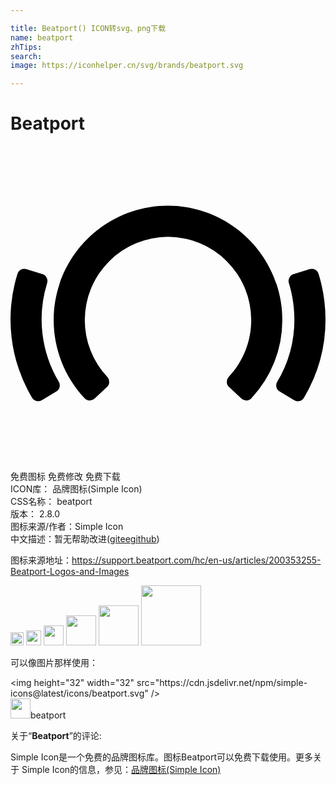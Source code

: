 ```yaml
---

title: Beatport() ICON转svg、png下载
name: beatport
zhTips: 
search: 
image: https://iconhelper.cn/svg/brands/beatport.svg

---
```


# Beatport  <small style="font-size: 60%;font-weight: 100"></small>

<div id="svg" class="svg-wrap">
<svg role="img" xmlns="http://www.w3.org/2000/svg" viewBox="0 0 24 24"><title>Beatport icon</title><path d="M3.681 17.97a9.293 9.293 0 01-.888-7.527v-.001a.54.54 0 00-.354-.675l-1.232-.383a.54.54 0 00-.673.35l-.002-.001a11.66 11.66 0 001.115 9.453h.002a.54.54 0 00.738.182l1.105-.663a.54.54 0 00.189-.735zM24 13.22c0-1.187-.178-2.357-.53-3.48h.001l-.001-.003-.001-.004a.54.54 0 00-.674-.349l-1.23.383a.54.54 0 00-.356.674l-.001.001c.279.896.422 1.83.422 2.778a9.25 9.25 0 01-1.31 4.75.54.54 0 00.188.738l1.106.663a.54.54 0 00.74-.185A11.624 11.624 0 0024 13.22m-3.29.042c0-4.803-3.907-8.71-8.71-8.71-4.802 0-8.71 3.907-8.71 8.71 0 2.222.839 4.338 2.362 5.96a.54.54 0 00.763.022l.938-.884a.54.54 0 00.025-.76l.001-.001a6.317 6.317 0 01-1.718-4.337 6.346 6.346 0 016.34-6.34 6.347 6.347 0 016.339 6.34c0 1.616-.61 3.157-1.719 4.337l.002.002a.54.54 0 00.026.76l.94.883a.54.54 0 00.762-.023h-.001a8.676 8.676 0 002.36-5.96Z"/></svg>
</div>
<detail full-name='beatport'></detail>

<div class="detail-page">
<p>
<span><span class="badge-success badge">免费图标</span> <span class="badge-success badge">免费修改</span>  <span class="badge-success badge">免费下载</span> </span>
<br/>
<span>
ICON库：
<span class="badge-secondary badge">品牌图标(Simple Icon)</span> 
</span>
<br/>
<span>
CSS名称：
<span class="badge-secondary badge">beatport</span> 
</span>

<br/>
<span>
版本：
<span class="badge-secondary badge">2.8.0</span> 
</span>
<br/>
<span>图标来源/作者：<span class="badge-light badge">Simple Icon</span></span> 
<br/>
<span class="zh-detail">中文描述：暂无<span class="help-link"><span>帮助改进</span>(<a href="https://gitee.com/liuwave/icon-helper/edit/master/json/brands/beatport.json" target="_blank" rel="noopener noreferrer">gitee</a><a href="https://github.com/liuwave/icon-helper/edit/master/json/brands/beatport.json" target="_blank" rel="noopener noreferrer">github</a></span>)</span><br/>
</p>
</div><div class="description description alert alert-light"><p>图标来源地址：<a href="https://support.beatport.com/hc/en-us/articles/200353255-Beatport-Logos-and-Images" target="_blank" rel="noopener noreferrer">https://support.beatport.com/hc/en-us/articles/200353255-Beatport-Logos-and-Images</a></p></div>
<div class="alert alert-dark">
<img height="21" width="21" src="https://cdn.jsdelivr.net/npm/simple-icons@latest/icons/beatport.svg" />
<img height="24" width="24" src="https://cdn.jsdelivr.net/npm/simple-icons@latest/icons/beatport.svg" />
<img height="32" width="32" src="https://cdn.jsdelivr.net/npm/simple-icons@latest/icons/beatport.svg" />
<img height="48" width="48" src="https://cdn.jsdelivr.net/npm/simple-icons@latest/icons/beatport.svg" />
<img height="64" width="64" src="https://cdn.jsdelivr.net/npm/simple-icons@latest/icons/beatport.svg" />
<img height="96" width="96" src="https://cdn.jsdelivr.net/npm/simple-icons@latest/icons/beatport.svg" />

</div>
<div>
  <p>可以像图片那样使用：    
  </p>
  <div class="alert alert-primary" style="font-size: 14px">
    &lt;img height="32" width="32" src="https://cdn.jsdelivr.net/npm/simple-icons@latest/icons/beatport.svg" /&gt;
    <copy-btn content='<img height="32" width="32" src="https://cdn.jsdelivr.net/npm/simple-icons@latest/icons/beatport.svg" />'></copy-btn>
  </div>
  <div class="alert alert-secondary">
    <img height="32" width="32" src="https://cdn.jsdelivr.net/npm/simple-icons@latest/icons/beatport.svg" />beatport
    <copy-btn content="beatport" btn-title="复制图标名称"></copy-btn>
  </div>
</div>
<div class="icon-detail__container">
<p>关于“<b>Beatport</b>”的评论:</p>
</div>
<Vssue title="关于“Beatport”的评论" />
<div><p>Simple Icon是一个免费的品牌图标库。图标Beatport可以免费下载使用。更多关于  Simple Icon的信息，参见：<a target="_blank" href="https://iconhelper.cn/brands.html">品牌图标(Simple Icon)</a>
</p></div>
